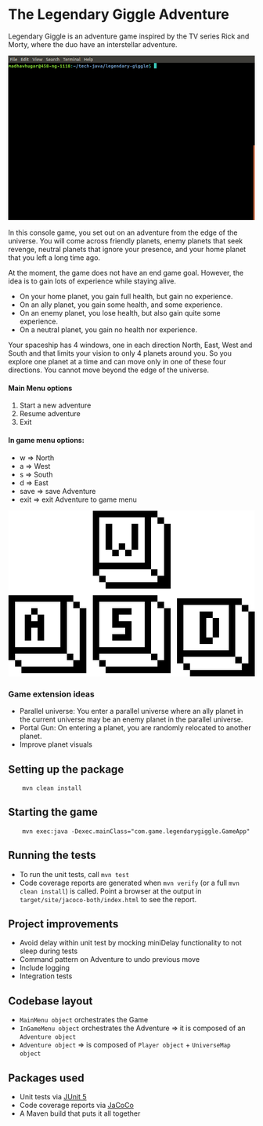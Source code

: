 # The Legendary Giggle Adventure

Legendary Giggle is an adventure game inspired by the TV series Rick and Morty, where the duo have an interstellar adventure. 

![](./legandary-giggle.gif)


In this console game, you set out on an adventure from the edge of the universe. 
You will come across friendly planets, enemy planets that seek revenge, neutral planets that ignore your presence, 
and your home planet that you left a long time ago.

At the moment, the game does not have an end game goal. However, the idea is to gain lots of experience while staying alive.

- On your home planet, you gain full health, but gain no experience.
- On an ally planet, you gain some health, and some experience.
- On an enemy planet, you lose health, but also gain quite some experience.
- On a neutral planet, you gain no health nor experience.

Your spaceship has 4 windows, one in each direction North, East, West and South 
and that limits your vision to only 4 planets around you. 
So you explore one planet at a time and can move only in one of these four directions.
You cannot move beyond the edge of the universe. 

#### Main Menu options

1. Start a new adventure
2. Resume adventure
3. Exit

#### In game menu options:

- w => North
- a => West
- s => South
- d => East
- save => save Adventure
- exit => exit Adventure to game menu

![alt text](./wasdKeys.png)

### Game extension ideas

- Parallel universe: You enter a parallel universe where an ally planet in the current universe may be an enemy planet in the parallel universe.
- Portal Gun: On entering a planet, you are randomly relocated to another planet.
- Improve planet visuals

## Setting up the package

```
    mvn clean install
```    
    

## Starting the game

```
    mvn exec:java -Dexec.mainClass="com.game.legendarygiggle.GameApp"
```

## Running the tests

* To run the unit tests, call `mvn test`
* Code coverage reports are generated when `mvn verify` (or a full `mvn clean install`) is called.
  Point a browser at the output in `target/site/jacoco-both/index.html` to see the report.

## Project improvements

- Avoid delay within unit test by mocking miniDelay functionality to not sleep during tests 
- Command pattern on Adventure to undo previous move
- Include logging
- Integration tests

## Codebase layout

- `MainMenu object` orchestrates the Game
- `InGameMenu object` orchestrates the Adventure => it is composed of an `Adventure object`
- `Adventure object` => is composed of `Player object` + `UniverseMap object`

## Packages used

* Unit tests via [JUnit 5](https://junit.org/junit5/)
* Code coverage reports via [JaCoCo](https://www.jacoco.org/jacoco/)
* A Maven build that puts it all together
